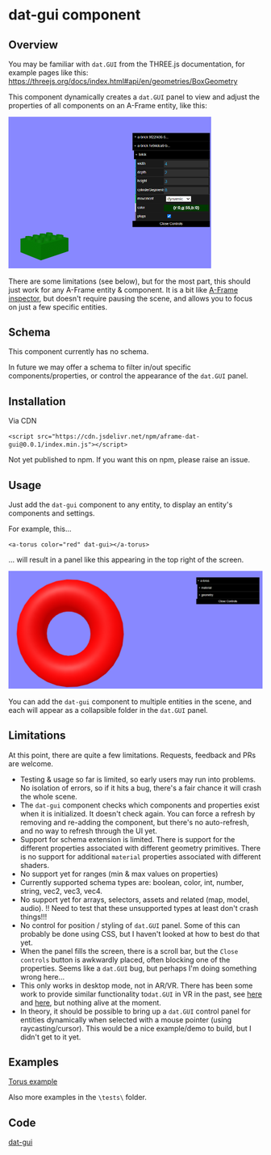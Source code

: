 # dat-gui component

## Overview

You may be familiar with `dat.GUI` from the THREE.js documentation, for example pages like this:
https://threejs.org/docs/index.html#api/en/geometries/BoxGeometry

This component dynamically creates a `dat.GUI` panel to view and adjust the properties of all components on an A-Frame entity, like this:

<img src="image-20240304150412011.png" alt="image-20240304150412011" style="zoom:50%;" />

There are some limitations (see below), but for the most part, this should just work for any A-Frame entity & component.  It is a bit like [A-Frame inspector](https://aframe.io/docs/1.5.0/introduction/visual-inspector-and-dev-tools.html#a-frame-inspector), but doesn't require pausing the scene, and allows you to focus on just a few specific entities.


## Schema

This component currently has no schema.

In future we may offer a schema to filter in/out specific components/properties, or control the appearance of the `dat.GUI` panel.

## Installation

Via CDN 

```
<script src="https://cdn.jsdelivr.net/npm/aframe-dat-gui@0.0.1/index.min.js"></script>
```

Not yet published to npm.  If you want this on npm, please raise an issue.


## Usage

Just add the `dat-gui` component to any entity, to display an entity's components and settings.

For example, this...

```
<a-torus color="red" dat-gui></a-torus>
```

... will result in a panel like this appearing in the top right of the screen.

![image-20240304145551473](image-20240304145551473.png)


You can add the `dat-gui` component to multiple entities in the scene, and each will appear as a collapsible folder in the `dat.GUI` panel.



## Limitations

At this point, there are quite a few limitations.  Requests, feedback and PRs are welcome.

- Testing & usage so far is limited, so early users may run into problems.  No isolation of errors, so if it hits a bug, there's a fair chance it will crash the whole scene.
- The `dat-gui` component checks which components and properties exist when it is initialized.  It doesn't check again.  You can force a refresh by removing and re-adding the component, but there's no  auto-refresh, and no way to refresh through the UI yet.
- Support for schema extension is limited.  There is support for the different properties associated with different geometry primitives.  There is no support for additional `material` properties associated with different shaders.
- No support yet for ranges (min & max values on properties)
- Currently supported schema types are: boolean, color, int, number, string, vec2, vec3, vec4.
- No support yet for arrays, selectors, assets and related (map, model, audio).  !! Need to test that these unsupported  types at least don't crash things!!!
- No control for position / styling of `dat.GUI` panel.  Some of this can probably be done using CSS, but I haven't looked at how to best do that yet.
- When the panel fills the screen, there is a scroll bar, but the `Close controls` button is awkwardly placed, often blocking one of the properties.  Seems like a `dat.GUI` bug, but perhaps I'm doing something wrong here...
- This only works in desktop mode, not in AR/VR.  There has been some work to provide similar functionality to`dat.GUI` in VR in the past, see [here](https://discourse.threejs.org/t/dat-gui-for-webxr/21906/5) and [here](https://github.com/dataarts/dat.guiVR), but nothing alive at the moment.
- In theory, it should be possible to bring up a `dat.GUI` control panel for entities dynamically when selected with a mouse pointer (using raycasting/cursor).  This would be a nice example/demo to build, but I didn't get to it yet.

## Examples

[Torus example](https://diarmidmackenzie.github.io/aframe-components/component-usage/dat-gui/torus.html)

Also more examples in the `\tests\` folder.

## Code

  [dat-gui](https://github.com/diarmidmackenzie/aframe-components/blob/main/components/dat-gui/index.js)